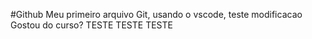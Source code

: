 #Github 
Meu primeiro arquivo Git, usando o vscode, teste modificacao
Gostou do curso? TESTE TESTE TESTE